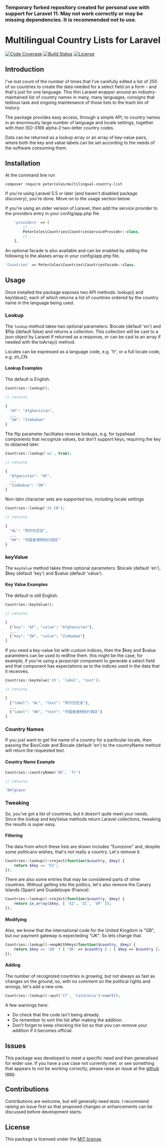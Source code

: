 ### Temporary forked repository created for personal use with support for Laravel 11. May not work correctly or may be missing dependencies. It is recommended not to use.

# Multilingual Country Lists for Laravel

[![Code Coverage](https://scrutinizer-ci.com/g/petercoles/Multilingual-Country-List/badges/coverage.png?b=master)](https://scrutinizer-ci.com/g/petercoles/Multilingual-Country-List/?branch=master)
[![Build Status](https://travis-ci.org/petercoles/Multilingual-Country-List.svg?branch=master)](https://travis-ci.org/petercoles/Multilingual-Country-List)
[![License](http://img.shields.io/:license-mit-blue.svg)](http://doge.mit-license.org)

## Introduction

I've lost count of the number of times that I've carefully edited a list of 250 of so countries to create the data needed for a select field on a form - and that's just for one language. This thin Laravel wrapper around an industry-maintained list of country names in many, many languages, consigns that tedious task and ongoing maintenance of those lists to the trash bin of history.

The package provides easy access, through a simple API, to country names in an enormously large number of language and locale settings, together with their ISO-3166 alpha-2 two-letter country codes.

Data can be returned as a lookup array or an array of key-value pairs, where both the key and value labels can be set according to the needs of the software consuming them.

## Installation

At the command line run

```shell
composer require petercoles/multilingual-country-list
```

If you're using Laravel 5.5 or later (and haven't disabled package discovery), you're done. Move on to the usage section below.

If you're using an older version of Laravel, then add the service provider to the providers entry in your config/app.php file

```php
    'providers' => [
        // ...
        PeterColes\Countries\CountriesServiceProvider::class,
        // ...
    ],
```

An optional facade is also available and can be enabled by adding the following to the aliases array in your config/app.php file.

```php
'Countries' => PeterColes\Countries\CountriesFacade::class,
```

## Usage

Once installed the package exposes two API methods: lookup() and keyValue(), each of which returns a list of countries ordered by the country name in the language being used.

### Lookup

The ```lookup``` method takes two optional parameters: $locale (default 'en') and $flip (default false) and returns a collection. This collection will be cast to a json object by Laravel if returned as a response, or can be cast to an array if needed with the toArray() method.

Locales can be expressed as a language code, e.g. 'fr', or a full locale code, e.g. zh_CN.

#### Lookup Examples

The default is English.

```php
Countries::lookup();

// returns

{
  "AF": "Afghanistan",
  ...
  "ZW": "Zimbabwe"
}

```

The flip parameter facilitates reverse lookups, e.g. for typahead components that recognize values, but don't support keys, requiring the key to obtained later.

```php
Countries::lookup('es', true);

// returns

{  
  "Afganistán": "AF",
  ...
  "Zimbabue": "ZW"
}

```

Non-latin character sets are supported too, including locale settings

```php
Countries::lookup('zh_CN');

// returns

{
  "AL": "阿尔巴尼亚",
  ...
  "HK": "中国香港特别行政区"
}

```

### keyValue

The ```keyValue``` method takes three optional parameters: $locale (default 'en'), $key (default 'key') and $value (default 'value').

#### Key Value Examples

The default is still English.

```php
Countries::keyValue();

// returns

[
  {"key": "AF", "value": "Afghanistan"},
  ...
  {"key": "ZW", "value": "Zimbabwe"}
]
```

If you need a key-value list with custom indices, then the $key and $value parameters can be used to redfine them. this might be the case, for example, if you're using a javascript component to generate a select field and that component has expectations as to the indices used in the data that it receoves.

```php
Countries::keyValue('zh', 'label', 'text');

// returns

[
  {"label": "AL", "text": "阿尔巴尼亚"},
  ...
  {"label": "HK", "text": "中国香港特别行政区"}
]
```

### Country Names

If you just want to get the name of a country for a particular locale, then passing the $isoCode and $locale (default 'en') to the countryName method will return the requested text.

#### Country Name Example

```php
Countries::countryName('BE', 'fr')

// returns

'Belgique'
```

### Tweaking

So, you've got a list of countries, but it doesn't quite meet your needs. Since the lookup and keyValue methods return Laravel collections, tweaking the results is super easy.

#### Filtering

The data from which these lists are drawn includes "Eurozone" and, despite some politicans wishes, that's not really a country. Let's remove it.

```php
Countries::lookup()->reject(function($country, $key) {
    return $key == 'EZ';
});
```

There are also some entries that may be considered parts of other countries. Without getting into the politics, let's also remove the Canary Islands (Spain) and Guadeloupe (France).

```php
Countries::lookup()->reject(function($country, $key) {
    return in_array($key, [ 'EZ', 'IC', 'GP' ]);
});
```

#### Modifying

Also, we know that the international code for the United Kingdom is "GB", but our payment gateway is expecteding "UK". So lets change that.

```php
Countries::lookup()->mapWithKeys(function($country, $key) {
    return $key == 'GB' ? [ 'UK' => $country ] : [ $key => $country ];
});
```

#### Adding

The number of recognized countries is growing, but not always as fast as changes on the ground, so, with no comment on the political rights and wrongs, let's add a new one.

```php
Countries::lookup()->put('CT', 'Catalonia')->sort();
```

A few warnings here:

* Do check that the code isn't being already.
* Do remember to sort the list after making the addition.
* Don't forget to keep checking the list so that you can remove your addition if it becomes official.

## Issues

This package was developed to meet a specific need and then generalised for wider use. If you have a use case not currently met, or see something that appears to not be working correctly, please raise an issue at the [github repo](https://github.com/petercoles/countries/issues).

## Contributions

Contributions are welcome, but will generally need tests. I recommend raising an issue first so that proposed changes or enhancements can be discussed before development starts.

## License

This package is licensed under the [MIT license](http://opensource.org/licenses/MIT).

